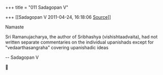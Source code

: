 +++
title = "011 Sadagopan V"

+++
[[Sadagopan V	2011-04-24, 16:18:06 [Source](https://groups.google.com/g/samskrita/c/8DOwK2GjMcM)]]



Namaste

  
Sri Ramanujacharya, the author of Sribhashya (vishishtaadvaita), had not written separate commentaries on the individual upanishads except for "vedaarthasangraha" covering upanishadic ideas



-- Sadagopan V  



